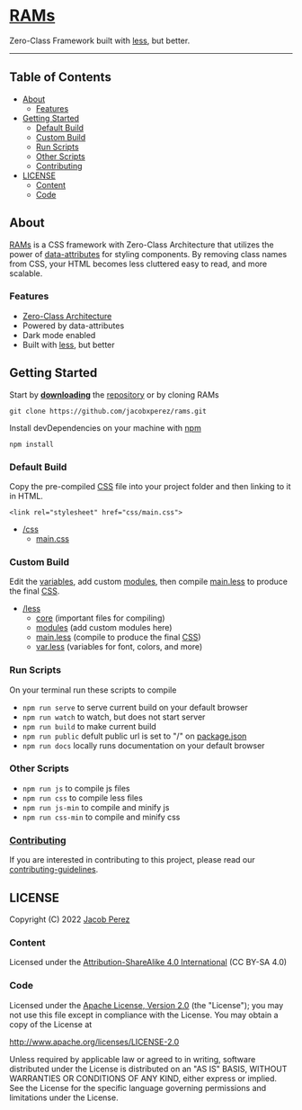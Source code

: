 # [RAMs](https://jacobxperez.github.io/rams/)

Zero-Class Framework built with [less](http://lesscss.org/), but better.

---

## Table of Contents

* [About](#about)
    * [Features](#features)
* [Getting Started](#getting-started)
    * [Default Build](#default-build)
    * [Custom Build](#custom-build)
    * [Run Scripts](#run-scripts)
    * [Other Scripts](#other-scripts)
    * [Contributing](#contributing)
* [LICENSE](#license)
    * [Content](#content)
    * [Code](#code)

## About

[RAMs](https://jacobxperez.github.io/rams/) is a CSS framework with Zero-Class
Architecture that utilizes the power of [data-attributes](https://developer.mozilla.org/en-US/docs/Learn/HTML/Howto/Use_data_attributes)
for styling components. By removing class names from CSS, your HTML becomes
less cluttered easy to read, and more scalable.

### Features

* [Zero-Class Architecture](https://jacobxperez.github.io/blog/post/css/zero-class/architecture/)
* Powered by data-attributes
* Dark mode enabled
* Built with [less](http://lesscss.org/), but better

## Getting Started

Start by **[downloading](https://github.com/jacobxperez/rams/archive/master.zip)** the
[repository](https://github.com/jacobxperez/rams) or by cloning RAMs

    git clone https://github.com/jacobxperez/rams.git

Install devDependencies on your machine with [npm](https://www.npmjs.com/)

    npm install

### Default Build

Copy the pre-compiled [CSS](https://github.com/jacobxperez/rams/blob/master/css/main.css)
file into your project folder and then linking to it in HTML.

    <link rel="stylesheet" href="css/main.css">

* [/css](https://github.com/jacobxperez/rams/tree/master/css/)
    * [main.css](https://github.com/jacobxperez/rams/blob/master/css/main.css)

### Custom Build

Edit the [variables](https://github.com/jacobxperez/rams/blob/master/src/less/var.less),
add custom [modules](https://github.com/jacobxperez/rams/tree/master/src/less/modules),
then compile [main.less](https://github.com/jacobxperez/rams/blob/master/src/less/main.less)
to produce the final [CSS](https://github.com/jacobxperez/rams/blob/master/css/main.css).

* [/less](https://github.com/jacobxperez/rams/tree/master/src/less/)
    * [core](https://github.com/jacobxperez/rams/tree/master/src/less/core) (important files for compiling)
    * [modules](https://github.com/jacobxperez/rams/tree/master/src/less/modules)
    (add custom modules here)
    * [main.less](https://github.com/jacobxperez/rams/blob/master/src/less/main.less)
    (compile to produce the final [CSS](https://github.com/jacobxperez/rams/blob/master/css/main.css))
    * [var.less](https://github.com/jacobxperez/rams/blob/master/src/less/var.less)
    (variables for font, colors, and more)

### Run Scripts

On your terminal run these scripts to compile

* `npm run serve` to serve current build on your default browser
* `npm run watch` to watch, but does not start server
* `npm run build` to make current build
* `npm run public` defult public url is set to "/" on [package.json](https://github.com/jacobxperez/rams/blob/master/package.json)
* `npm run docs` locally runs documentation on your default browser

### Other Scripts

* `npm run js` to compile js files
* `npm run css` to compile less files
* `npm run js-min` to compile and minify js
* `npm run css-min` to compile and minify css

### [Contributing](https://github.com/jacobxperez/rams/blob/master/.github/CONTRIBUTING.md)

If you are interested in contributing to this project, please read our
[contributing-guidelines](https://github.com/jacobxperez/rams/blob/master/.github/CONTRIBUTING.md).

## LICENSE

Copyright (C) 2022 [Jacob Perez](https://github.com/jacobxperez)

### Content

Licensed under the [Attribution-ShareAlike 4.0 International](https://creativecommons.org/licenses/by-sa/4.0/) (CC BY-SA 4.0) 

### Code

Licensed under the [Apache License, Version 2.0](http://www.apache.org/licenses/LICENSE-2.0) (the "License");
you may not use this file except in compliance with the License.
You may obtain a copy of the License at

http://www.apache.org/licenses/LICENSE-2.0

Unless required by applicable law or agreed to in writing, software
distributed under the License is distributed on an "AS IS" BASIS,
WITHOUT WARRANTIES OR CONDITIONS OF ANY KIND, either express or implied.
See the License for the specific language governing permissions and
limitations under the License.
